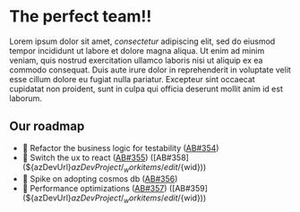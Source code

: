 # The perfect team!!

Lorem ipsum dolor sit amet, *consectetur* adipiscing elit, sed do eiusmod tempor incididunt ut labore et dolore magna aliqua. Ut enim ad minim veniam, quis nostrud exercitation ullamco laboris nisi ut aliquip ex ea commodo consequat. Duis aute irure dolor in reprehenderit in voluptate velit esse cillum dolore eu fugiat nulla pariatur. Excepteur sint occaecat cupidatat non proident, sunt in culpa qui officia deserunt mollit anim id est laborum.


## Our roadmap
* 📝 Refactor the business logic for testability ([AB#354](${azDevUrl}${azDevProject}/_workitems/edit/${wid}))
* 📝 Switch the ux to react ([AB#355](${azDevUrl}${azDevProject}/_workitems/edit/${wid})) ([AB#358](${azDevUrl}${azDevProject}/_workitems/edit/${wid}))
* 📝 Spike on adopting cosmos db   ([AB#356](${azDevUrl}${azDevProject}/_workitems/edit/${wid}))
* 📝 Performance optimizations ([AB#357](${azDevUrl}${azDevProject}/_workitems/edit/${wid})) ([AB#359](${azDevUrl}${azDevProject}/_workitems/edit/${wid}))
